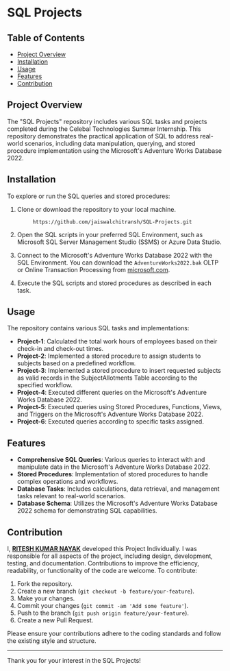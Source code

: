 # SQL Projects

## Table of Contents
- [Project Overview](#project-overview)
- [Installation](#installation)
- [Usage](#usage)
- [Features](#features)
- [Contribution](#contribution)


## Project Overview
The "SQL Projects" repository includes various SQL tasks and projects completed during the Celebal Technologies Summer Internship. This repository demonstrates the practical application of SQL to address real-world scenarios, including data manipulation, querying, and stored procedure implementation using the Microsoft's Adventure Works Database 2022.


## Installation
To explore or run the SQL queries and stored procedures:
1. Clone or download the repository to your local machine.
   
            https://github.com/jaiswalchitransh/SQL-Projects.git
   
2. Open the SQL scripts in your preferred SQL Environment, such as Microsoft SQL Server Management Studio (SSMS) or Azure Data Studio.

3. Connect to the  Microsoft's Adventure Works Database 2022 with the SQL Environment. You can download the `AdventureWorks2022.bak` OLTP or Online Transaction Processing from [microsoft.com](https://learn.microsoft.com/en-us/sql/samples/adventureworks-install-configure?view=sql-server-ver16&tabs=ssms/). 

4. Execute the SQL scripts and stored procedures as described in each task.


## Usage
The repository contains various SQL tasks and implementations:

- **Project-1**: Calculated the total work hours of employees based on their check-in and check-out times.
- **Project-2**: Implemented a stored procedure to assign students to subjects based on a predefined workflow.
- **Project-3**: Implemented a stored procedure to insert requested subjects as valid records in the SubjectAllotments Table according to the specified workflow.
- **Project-4**: Executed different queries on the Microsoft's Adventure Works Database 2022.
- **Project-5**: Executed queries using Stored Procedures, Functions, Views, and Triggers on the Microsoft's Adventure Works Database 2022.
- **Project-6**: Executed queries according to specific tasks assigned.


## Features
- **Comprehensive SQL Queries**: Various queries to interact with and manipulate data in the Microsoft's Adventure Works Database 2022.
- **Stored Procedures**: Implementation of stored procedures to handle complex operations and workflows.
- **Database Tasks**: Includes calculations, data retrieval, and management tasks relevant to real-world scenarios.
- **Database Schema**: Utilizes the Microsoft's Adventure Works Database 2022 schema for demonstrating SQL capabilities.


## Contribution
I, **[RITESH KUMAR NAYAK](https://www.linkedin.com/in/ritesh-kumar-nayak-a09749205/)** developed this Project Individually. I was responsible for all aspects of the project, including design, development, testing, and documentation.
Contributions to improve the efficiency, readability, or functionality of the code are welcome. To contribute:
1. Fork the repository.
2. Create a new branch (`git checkout -b feature/your-feature`).
3. Make your changes.
4. Commit your changes (`git commit -am 'Add some feature'`).
5. Push to the branch (`git push origin feature/your-feature`).
6. Create a new Pull Request.

Please ensure your contributions adhere to the coding standards and follow the existing style and structure.

---

Thank you for your interest in the SQL Projects!
